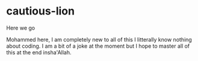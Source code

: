 # cautious-lion
Here we go

Mohammed here, I am completely new to all of this I litterally know nothing about coding. I am a bit of a joke at the moment but I hope to master all of this at the end insha'Allah.
